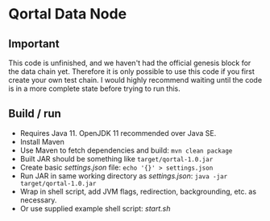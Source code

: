 # Qortal Data Node

## Important

This code is unfinished, and we haven't had the official genesis block for the data chain yet.
Therefore it is only possible to use this code if you first create your own test chain. I would
highly recommend waiting until the code is in a more complete state before trying to run this.

## Build / run

- Requires Java 11. OpenJDK 11 recommended over Java SE.
- Install Maven
- Use Maven to fetch dependencies and build: `mvn clean package`
- Built JAR should be something like `target/qortal-1.0.jar`
- Create basic *settings.json* file: `echo '{}' > settings.json`
- Run JAR in same working directory as *settings.json*: `java -jar target/qortal-1.0.jar`
- Wrap in shell script, add JVM flags, redirection, backgrounding, etc. as necessary.
- Or use supplied example shell script: *start.sh*
